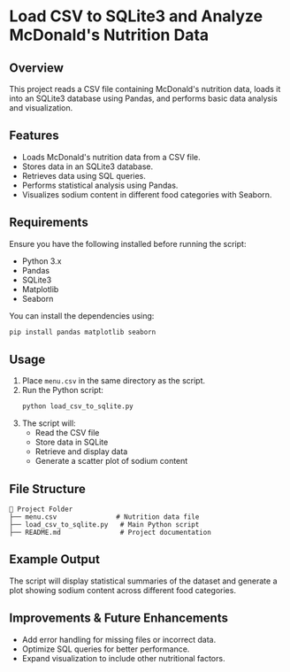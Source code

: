 # Load CSV to SQLite3 and Analyze McDonald's Nutrition Data

## Overview
This project reads a CSV file containing McDonald's nutrition data, loads it into an SQLite3 database using Pandas, and performs basic data analysis and visualization.

## Features
- Loads McDonald's nutrition data from a CSV file.
- Stores data in an SQLite3 database.
- Retrieves data using SQL queries.
- Performs statistical analysis using Pandas.
- Visualizes sodium content in different food categories with Seaborn.

## Requirements
Ensure you have the following installed before running the script:
- Python 3.x
- Pandas
- SQLite3
- Matplotlib
- Seaborn

You can install the dependencies using:
```bash
pip install pandas matplotlib seaborn
```

## Usage
1. Place `menu.csv` in the same directory as the script.
2. Run the Python script:
   ```bash
   python load_csv_to_sqlite.py
   ```
3. The script will:
   - Read the CSV file
   - Store data in SQLite
   - Retrieve and display data
   - Generate a scatter plot of sodium content

## File Structure
```
📂 Project Folder
├── menu.csv               # Nutrition data file
├── load_csv_to_sqlite.py   # Main Python script
├── README.md               # Project documentation
```

## Example Output
The script will display statistical summaries of the dataset and generate a plot showing sodium content across different food categories.

## Improvements & Future Enhancements
- Add error handling for missing files or incorrect data.
- Optimize SQL queries for better performance.
- Expand visualization to include other nutritional factors.


